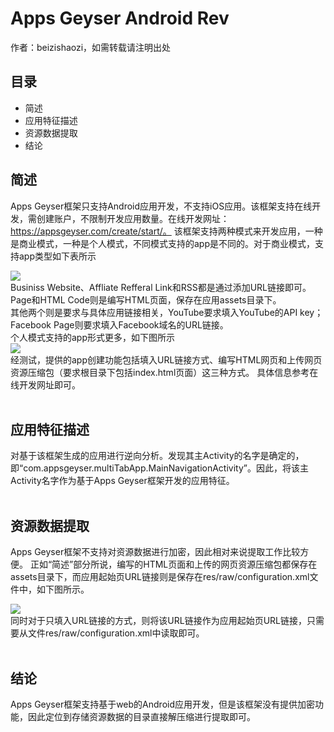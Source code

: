 # Apps Geyser Android Rev
作者：beizishaozi，如需转载请注明出处
## 目录
+ 简述
+ 应用特征描述
+ 资源数据提取
+ 结论

## 简述
Apps Geyser框架只支持Android应用开发，不支持iOS应用。该框架支持在线开发，需创建账户，不限制开发应用数量。在线开发网址：https://appsgeyser.com/create/start/。 该框架支持两种模式来开发应用，一种是商业模式，一种是个人模式，不同模式支持的app是不同的。对于商业模式，支持app类型如下表所示
<div align=left><img src="./image/AppsGeyser/appsgeyser_busniss.png"/></div>
Businiss Website、Affliate Refferal Link和RSS都是通过添加URL链接即可。<br>
Page和HTML Code则是编写HTML页面，保存在应用assets目录下。<br>
其他两个则是要求与具体应用链接相关，YouTube要求填入YouTube的API key；Facebook Page则要求填入Facebook域名的URL链接。<br>
个人模式支持的app形式更多，如下图所示
<div align=left><img src="./image/AppsGeyser/appsgeyser_individual.png"/></div>
经测试，提供的app创建功能包括填入URL链接方式、编写HTML网页和上传网页资源压缩包（要求根目录下包括index.html页面）这三种方式。
具体信息参考在线开发网址即可。<br><br>

## 应用特征描述
对基于该框架生成的应用进行逆向分析。发现其主Activity的名字是确定的，即“com.appsgeyser.multiTabApp.MainNavigationActivity”。因此，将该主Activity名字作为基于Apps Geyser框架开发的应用特征。<br><br>


## 资源数据提取
Apps Geyser框架不支持对资源数据进行加密，因此相对来说提取工作比较方便。
正如“简述”部分所说，编写的HTML页面和上传的网页资源压缩包都保存在assets目录下，而应用起始页URL链接则是保存在res/raw/configuration.xml文件中，如下图所示。
<div align=left><img src="./image/AppsGeyser/appsgeyser_startpage.png"/></div>
同时对于只填入URL链接的方式，则将该URL链接作为应用起始页URL链接，只需要从文件res/raw/configuration.xml中读取即可。<br><br>

## 结论
Apps Geyser框架支持基于web的Android应用开发，但是该框架没有提供加密功能，因此定位到存储资源数据的目录直接解压缩进行提取即可。
